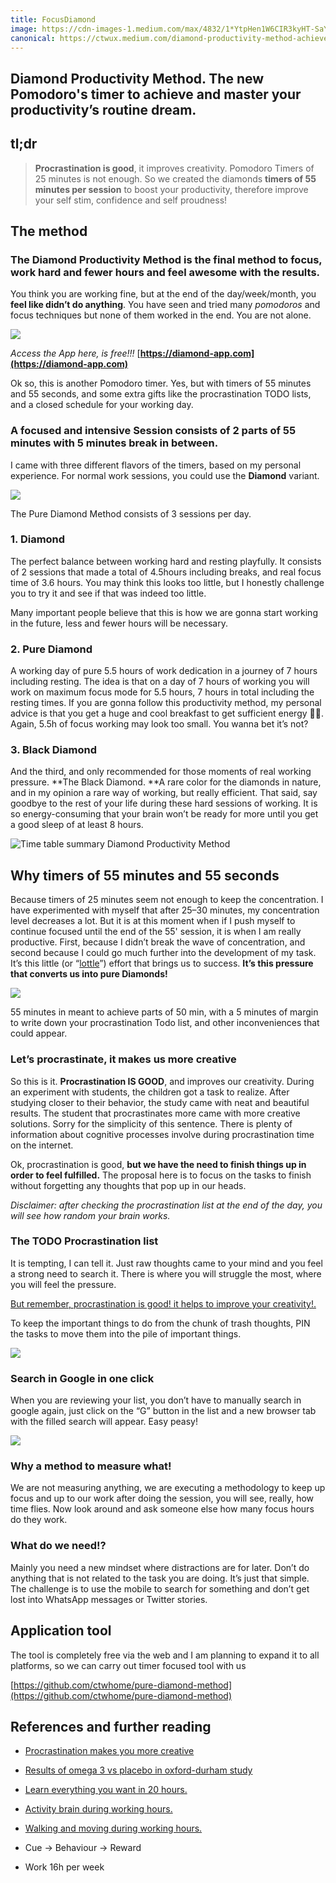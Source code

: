 ```yaml
---
title: FocusDiamond
image: https://cdn-images-1.medium.com/max/4832/1*YtpHen1W6CIR3kyHT-SaYg.png
canonical: https://ctwux.medium.com/diamond-productivity-method-achieve-and-master-your-productivitys-routine-dream-fa692b79040b
---
```


## Diamond Productivity Method. The new Pomodoro's timer to achieve and master your productivity’s routine dream.

## tl;dr
>  **Procrastination is good**, it improves creativity. Pomodoro Timers of 25 minutes is not enough. So we created the diamonds **timers of 55 minutes per session** to boost your productivity, therefore improve your self stim, confidence and self proudness!

## The method

### The Diamond Productivity Method is the final method to focus, work hard and fewer hours and feel awesome with the results.

You think you are working fine, but at the end of the day/week/month, you **feel like didn’t do anything**. You have seen and tried many *pomodoros* and focus techniques but none of them worked in the end. You are not alone.

![](https://cdn-images-1.medium.com/max/2000/1*fCUVELpk4-oDWRfcS6vJaA.png)

*Access the App here, is free!!!* [**https://diamond-app.com](https://diamond-app.com)**

Ok so, this is another Pomodoro timer. Yes, but with timers of 55 minutes and 55 seconds, and some extra gifts like the procrastination TODO lists, and a closed schedule for your working day.

### A focused and intensive Session consists of 2 parts of 55 minutes with 5 minutes break in between.

I came with three different flavors of the timers, based on my personal experience. For normal work sessions, you could use the **Diamond** variant.

![](https://cdn-images-1.medium.com/max/2044/1*TESp0LI-RDhEoPFYBnKhUQ.png)

The Pure Diamond Method consists of 3 sessions per day.

### 1. Diamond

The perfect balance between working hard and resting playfully. It consists of 2 sessions that made a total of 4.5hours including breaks, and real focus time of 3.6 hours. You may think this looks too little, but I honestly challenge you to try it and see if that was indeed too little.

Many important people believe that this is how we are gonna start working in the future, less and fewer hours will be necessary.

### 2. Pure Diamond

A working day of pure 5.5 hours of work dedication in a journey of 7 hours including resting. The idea is that on a day of 7 hours of working you will work on maximum focus mode for 5.5 hours, 7 hours in total including the resting times. If you are gonna follow this productivity method, my personal advice is that you get a huge and cool breakfast to get sufficient energy 💪🏻. Again, 5.5h of focus working may look too small. You wanna bet it’s not?

### 3. Black Diamond

And the third, and only recommended for those moments of real working pressure. **The Black Diamond. **A rare color for the diamonds in nature, and in my opinion a rare way of working, but really efficient. That said, say goodbye to the rest of your life during these hard sessions of working. It is so energy-consuming that your brain won’t be ready for more until you get a good sleep of at least 8 hours.

![Time table summary Diamond Productivity Method](https://cdn-images-1.medium.com/max/2000/1*AH_dPUT23RtkN4OHqLt7tg.png)

## Why timers of 55 minutes and 55 seconds

Because timers of 25 minutes seem not enough to keep the concentration. I have experimented with myself that after 25–30 minutes, my concentration level decreases a lot. But it is at this moment when if I push myself to continue focused until the end of the 55' session, it is when I am really productive. First, because I didn’t break the wave of concentration, and second because I could go much further into the development of my task. It’s this little (or “[lottle](https://dfep0xlbws1ys.cloudfront.net/thumbsf9/4a/f94add98f52f8693970edc39f4ff380e.jpg?response-cache-control=max-age=2628000)”) effort that brings us to success. **It’s this pressure that converts us into pure Diamonds!**

![](https://cdn-images-1.medium.com/max/2000/1*qTLm-qDcJMzTgvhcu5lx8w.png)

55 minutes in meant to achieve parts of 50 min, with a 5 minutes of margin to write down your procrastination Todo list, and other inconveniences that could appear.

### Let’s procrastinate, it makes us more creative

So this is it. **Procrastination IS GOOD**, and improves our creativity. During an experiment with students, the children got a task to realize. After studying closer to their behavior, the study came with neat and beautiful results. The student that procrastinates more came with more creative solutions. Sorry for the simplicity of this sentence. There is plenty of information about cognitive processes involve during procrastination time on the internet.

Ok, procrastination is good, **but we have the need to finish things up in order to feel fulfilled.** The proposal here is to focus on the tasks to finish without forgetting any thoughts that pop up in our heads.

*Disclaimer: after checking the procrastination list at the end of the day, you will see how random your brain works.*

### The TODO Procrastination list

It is tempting, I can tell it. Just raw thoughts came to your mind and you feel a strong need to search it. There is where you will struggle the most, where you will feel the pressure.

[But remember, procrastination is good! it helps to improve your creativity!.](https://www.independent.co.uk/news/science/procrastination-makes-you-more-creative-research-says-a6923626.html)

To keep the important things to do from the chunk of trash thoughts, PIN the tasks to move them into the pile of important things.

![](https://cdn-images-1.medium.com/max/3024/1*T0dQosz2G2IWLjTDG6kv6Q.png)

### Search in Google in one click

When you are reviewing your list, you don’t have to manually search in google again, just click on the “G” button in the list and a new browser tab with the filled search will appear. Easy peasy!

![](https://cdn-images-1.medium.com/max/3012/1*30YKUxaSOsjUa_ZLRo8TVA.png)

### Why a method to measure what!

We are not measuring anything, we are executing a methodology to keep up focus and up to our work after doing the session, you will see, really, how time flies. Now look around and ask someone else how many focus hours do they work.

### What do we need!?

Mainly you need a new mindset where distractions are for later. Don’t do anything that is not related to the task you are doing. It’s just that simple. The challenge is to use the mobile to search for something and don’t get lost into WhatsApp messages or Twitter stories.

## Application tool

The tool is completely free via the web and I am planning to expand it to all platforms, so we can carry out timer focused tool with us

[https://github.com/ctwhome/pure-diamond-method](https://github.com/ctwhome/pure-diamond-method)

## References and further reading

* [Procrastination makes you more creative](https://www.independent.co.uk/news/science/procrastination-makes-you-more-creative-research-says-a6923626.html)

* [Results of omega 3 vs placebo in oxford-durham study](https://www.ncbi.nlm.nih.gov/pubmed/15867048)

* [Learn everything you want in 20 hours.](https://lifehacker.com/learn-anything-in-20-hours-with-this-four-step-method-509281792)

* [Activity brain during working hours.](https://open.buffer.com/science-taking-breaks-at-work/)

* [Walking and moving during working hours.](https://www.health.harvard.edu/mind-and-mood/need-a-quick-brain-boost-take-a-walk)

* Cue -> Behaviour -> Reward

* Work 16h per week
